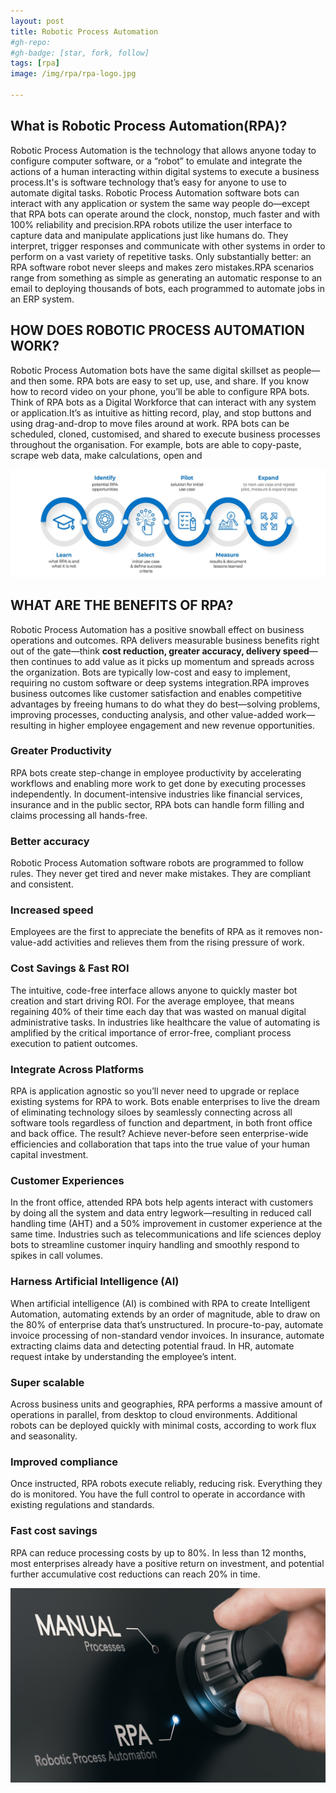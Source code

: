 ```yaml
---
layout: post
title: Robotic Process Automation
#gh-repo:
#gh-badge: [star, fork, follow]
tags: [rpa]
image: /img/rpa/rpa-logo.jpg

---
```



## **What is Robotic Process Automation(RPA)?**

Robotic Process Automation is the technology that allows anyone today to configure computer software, or a “robot” to emulate and integrate the actions of a human interacting within digital systems to execute a business process.It's is software technology that’s easy for anyone to use to automate digital tasks. Robotic Process Automation software bots can interact with any application or system the same way people do—except that RPA bots can operate around the clock, nonstop, much faster and with 100% reliability and precision.RPA robots utilize the user interface to capture data and manipulate applications just like humans do. They interpret, trigger responses and communicate with other systems in order to perform on a vast variety of repetitive tasks. Only substantially better: an RPA software robot never sleeps and makes zero mistakes.RPA scenarios range from something as simple as generating an automatic response to an email to deploying thousands of bots, each programmed to automate jobs in an ERP system.



## HOW DOES ROBOTIC PROCESS AUTOMATION WORK?

Robotic Process Automation bots have the same digital skillset as people—and then some. RPA bots are easy to set up, use, and share. If you know how to record video on your phone, you’ll be able to configure RPA bots. Think of RPA bots as a Digital Workforce that can interact with any system or application.It’s as intuitive as hitting record, play, and stop buttons and using drag-and-drop to move files around at work. RPA bots can be scheduled, cloned, customised, and shared to execute business processes throughout the organisation. For example, bots are able to copy-paste, scrape web data, make calculations, open and

![computing](../img/rpa/map_1.jpg)



## WHAT ARE THE BENEFITS OF RPA?

Robotic Process Automation has a positive snowball effect on business operations and outcomes. RPA delivers measurable business benefits right out of the gate—think **cost reduction, greater accuracy, delivery speed**—then continues to add value as it picks up momentum and spreads across the organization. Bots are typically low-cost and easy to implement, requiring no custom software or deep systems integration.RPA improves business outcomes like customer satisfaction and enables competitive advantages by freeing humans to do what they do best—solving problems, improving processes, conducting analysis, and other value-added work—resulting in higher employee engagement and new revenue opportunities.



### Greater Productivity

RPA bots create step-change in employee productivity by accelerating workflows and enabling more work to get done by executing processes independently. In document-intensive industries like financial services, insurance and in the public sector, RPA bots can handle form filling and claims processing all hands-free.

### Better accuracy

Robotic Process Automation software robots are programmed to follow rules. They never get tired and never make mistakes. They are compliant and consistent.

### Increased speed

Employees are the first to appreciate the benefits of RPA as it removes non-value-add activities and relieves them from the rising pressure of work.

### Cost Savings & Fast ROI

The intuitive, code-free interface allows anyone to quickly master bot creation and start driving ROI. For the average employee, that means regaining 40% of their time each day that was wasted on manual digital administrative tasks. In industries like healthcare the value of automating is amplified by the critical importance of error-free, compliant process execution to patient outcomes.

### Integrate Across Platforms

RPA is application agnostic so you’ll never need to upgrade or replace existing systems for RPA to work. Bots enable enterprises to live the dream of eliminating technology siloes by seamlessly connecting across all software tools regardless of function and department, in both front office and back office. The result? Achieve never-before seen enterprise-wide efficiencies and collaboration that taps into the true value of your human capital investment.

### Customer Experiences

In the front office, attended RPA bots help agents interact with customers by doing all the system and data entry legwork—resulting in reduced call handling time (AHT) and a 50% improvement in customer experience at the same time. Industries such as telecommunications and life sciences deploy bots to streamline customer inquiry handling and smoothly respond to spikes in call volumes.

### Harness Artificial Intelligence (AI)

When artificial intelligence (AI) is combined with RPA to create Intelligent Automation, automating extends by an order of magnitude, able to draw on the 80% of enterprise data that’s unstructured. In procure-to-pay, automate invoice processing of non-standard vendor invoices. In insurance, automate extracting claims data and detecting potential fraud. In HR, automate request intake by understanding the employee’s intent.

### Super scalable

Across business units and geographies, RPA performs a massive amount of operations in parallel, from desktop to cloud environments. Additional robots can be deployed quickly with minimal costs, according to work flux and seasonality.

### Improved compliance

Once instructed, RPA robots execute reliably, reducing risk. Everything they do is monitored. You have the full control to operate in accordance with existing regulations and standards.

### Fast cost savings

RPA can reduce processing costs by up to 80%. In less than 12 months, most enterprises already have a positive return on investment, and potential further accumulative cost reductions can reach 20% in time.



![computing](../img/rpa/rpa-1.jpg)
